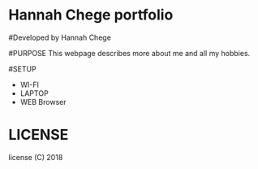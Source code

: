 # Hannah Chege portfolio

#Developed by
Hannah Chege

#PURPOSE
This webpage describes more about me and all my hobbies.

#SETUP
* WI-FI
* LAPTOP
* WEB Browser

# LICENSE
license (C) 2018
